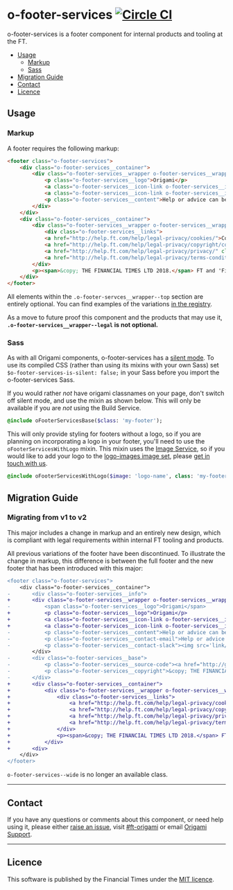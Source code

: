 o-footer-services [![Circle CI](https://circleci.com/gh/Financial-Times/o-footer-services/tree/master.svg?style=svg)](https://circleci.com/gh/Financial-Times/o-footer-services/tree/master)
=================

o-footer-services is a footer component for internal products and tooling  at the FT.

- [Usage](#usage)
	- [Markup](#markup)
	- [Sass](#sass)
- [Migration Guide](#migration-guide)
- [Contact](#contact)
- [Licence](#licence)

## Usage

### Markup

A footer requires the following markup:
```html
<footer class="o-footer-services">
	<div class="o-footer-services__container">
		<div class="o-footer-services__wrapper o-footer-services__wrapper--top">
			<p class="o-footer-services__logo">Origami</p>
			<a class="o-footer-services__icon-link o-footer-services__icon-link--github" href="http://github.com/financial-times/o-footer-services">View project on GitHub</a>
			<a class="o-footer-services__icon-link o-footer-services__icon-link--slack" href="https://slack.com/messages/[id]/">#slack-channel</a>
			<p class="o-footer-services__content">Help or advice can be found here <a href="mailto:an.email@someplace.com">an.email@someplace.com</a> and there are other places, <a class="o-footer-services__content--external" href='/somewhere'>like this one</a>.</p>
		</div>
	</div>
	<div class="o-footer-services__container">
		<div class="o-footer-services__wrapper o-footer-services__wrapper--legal">
			<div class="o-footer-services__links">
			<a href="http://help.ft.com/help/legal-privacy/cookies/">Cookies</a>
			<a href="http://help.ft.com/help/legal-privacy/copyright/copyright-policy/">Copyright</a>
			<a href="http://help.ft.com/help/legal-privacy/privacy/" class="o-footer-services__bulletted-link">Privacy</a>
			<a href="http://help.ft.com/help/legal-privacy/terms-conditions">Terms & Conditions</a>
		</div>
		<p><span>&copy; THE FINANCIAL TIMES LTD 2018.</span> FT and 'Financial Times' are trademarks of The Financial Times Ltd.</p>
	</div>
</footer>
```

All elements within the `.o-footer-servces__wrapper--top` section are entirely optional. You can find examples of the variations [in the registry](https://registry.origami.ft.com/components/o-footer-services@1.0.2).  

As a move to future proof this component and the products that may use it, **`.o-footer-services__wrapper--legal` is not optional.**

### Sass

As with all Origami components, o-footer-services has a [silent mode](http://origami.ft.com/docs/syntax/scss/#silent-styles). To use its compiled CSS (rather than using its mixins with your own Sass) set `$o-footer-services-is-silent: false;` in your Sass before you import the o-footer-services Sass.

If you would rather _not_ have origami classnames on your page, don't switch off silent mode, and use the mixin as shown below. This will only be available if you are _not_ using the Build Service.

```sass
@include oFooterServicesBase($class: 'my-footer');
```

This will only provide styling for footers without a logo, so if you are planning on incorporating a logo in your footer, you'll need to use the `oFooterServicesWithLogo` mixin. This mixin uses the [Image Service](https://www.ft.com/__origami/service/image/v2), so if you would like to add your logo to the [logo-images image set](https://registry.origami.ft.com/components/logo-images@1.7.0), please [get in touch with us](#contact).

```sass
@include oFooterServicesWithLogo($image: 'logo-name', class: 'my-footer');
```

## Migration Guide

### Migrating from v1 to v2

This major includes a change in markup and an entirely new design, which is compliant with legal requirements within internal FT tooling and products.

All previous variations of the footer have been discontinued. To illustrate the change in markup, this difference is between the full footer and the new footer that has been introduced with this major:
```diff
<footer class="o-footer-services">
	<div class="o-footer-services__container">
-		<div class="o-footer-services__info">
+		<div class="o-footer-services__wrapper o-footer-services__wrapper--top">
-			<span class="o-footer-services__logo">Origami</span>
+			<p class="o-footer-services__logo">Origami</p>
+			<a class="o-footer-services__icon-link o-footer-services__icon-link--github" href="#">View project on GitHub</a>
+			<a class="o-footer-services__icon-link o-footer-services__icon-link--slack" href="#">#slack-channel</a>
-			<p class="o-footer-services__content">Help or advice can be found here <a class="link" href="mailto:an.email@someplace.com">an.email@someplace.com</a> and there are other places, <a href='/somewhere'>like this one</a> where you can find help, too.</p>
-			<p class="o-footer-services__contact-email">Help or advice can be found here <a class="link" href="mailto:an.email@someplace.com">an.email@someplace.com</a> and there are other places, <a class="o-footer-services__content--external" href='external-link'>like this one</a> where you can find help, too.</p>
-			<p class="o-footer-services__contact-slack"><img src='link/to/icon'/><a href="https://slack.com/messages/[id]/">#slack-channel</a></p>
		</div>
-		<div class="o-footer-services__base">
-			<p class="o-footer-services__source-code"><a href="http://github.com/financial-times/o-footer-services">View project on GitHub</a></p>
-			<p class="o-footer-services__copyright">&copy; THE FINANCIAL TIMES LTD. FT and 'Financial Times' are trademarks of The Financial Times Ltd.</p>
-		</div>
+		<div class="o-footer-services__container">
+			<div class="o-footer-services__wrapper o-footer-services__wrapper--legal">
+				<div class="o-footer-services__links">
+					<a href="http://help.ft.com/help/legal-privacy/cookies/">Cookies</a>
+					<a href="http://help.ft.com/help/legal-privacy/copyright/copyright-policy/">Copyright</a>
+					<a href="http://help.ft.com/help/legal-privacy/privacy/" class="o-footer-services__bulletted-link">Privacy</a>
+					<a href="http://help.ft.com/help/legal-privacy/terms-conditions">Terms & Conditions</a>
+				</div>
+				<p><span>&copy; THE FINANCIAL TIMES LTD 2018.</span> FT and 'Financial Times' are trademarks of The Financial Times Ltd.</p>
+			</div>
+		<div>
	</div>
</footer>
```

`o-footer-services--wide` is no longer an available class.  

---

## Contact

If you have any questions or comments about this component, or need help using it, please either [raise an issue](https://github.com/Financial-Times/o-footer-services/issues), visit [#ft-origami](https://financialtimes.slack.com/messages/ft-origami/) or email [Origami Support](mailto:origami-support@ft.com).

----

## Licence

This software is published by the Financial Times under the [MIT licence](http://opensource.org/licenses/MIT).
